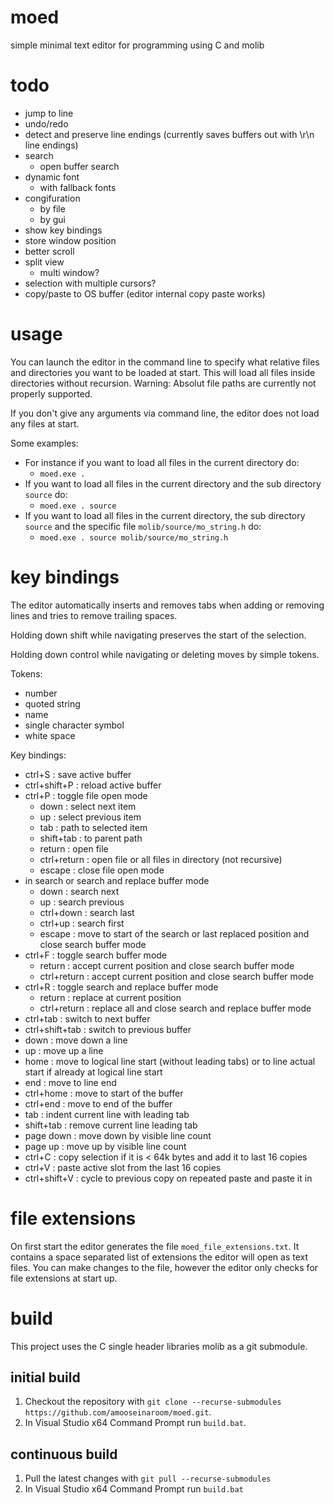 # moed
simple minimal text editor for programming using C and molib

# todo

- jump to line
- undo/redo
- detect and preserve line endings (currently saves buffers out with \r\n line endings)
- search
  - open buffer search
- dynamic font
  - with fallback fonts
- congifuration
  - by file
  - by gui
- show key bindings
- store window position
- better scroll
- split view
  - multi window?
- selection with multiple cursors?
- copy/paste to OS buffer (editor internal copy paste works)

# usage

You can launch the editor in the command line to specify what relative files and directories you want to be loaded at start.
This will load all files inside directories without recursion.
Warning: Absolut file paths are currently not properly supported.

If you don't give any arguments via command line, the editor does not load any files at start.

Some examples:
- For instance if you want to load all files in the current directory do:
    - `moed.exe .`
- If you want to load all files in the current directory and the sub directory `source` do:
    - `moed.exe . source`
- If you want to load all files in the current directory, the sub directory `source` and the specific file `molib/source/mo_string.h` do:
    - `moed.exe . source molib/source/mo_string.h`

# key bindings

The editor automatically inserts and removes tabs when adding or removing lines and tries to remove trailing spaces.

Holding down shift while navigating preserves the start of the selection.

Holding down control while navigating or deleting moves by simple tokens.

Tokens:
  - number
  - quoted string
  - name
  - single character symbol
  - white space

Key bindings:
- ctrl+S : save active buffer
- ctrl+shift+P : reload active buffer
- ctrl+P : toggle file open mode
  - down : select next item
  - up : select previous item
  - tab : path to selected item
  - shift+tab : to parent path
  - return : open file
  - ctrl+return : open file or all files in directory (not recursive)
  - escape : close file open mode
- in search or search and replace buffer mode
  - down : search next
  - up : search previous
  - ctrl+down : search last
  - ctrl+up : search first
  - escape : move to start of the search or last replaced position and close search buffer mode
- ctrl+F : toggle search buffer mode
  - return : accept current position and close search buffer mode
  - ctrl+return : accept current position and close search buffer mode
- ctrl+R : toggle search and replace buffer mode
  - return : replace at current position
  - ctrl+return : replace all and close search and replace buffer mode
- ctrl+tab : switch to next buffer
- ctrl+shift+tab : switch to previous buffer
- down : move down a line
- up : move up a line
- home : move to logical line start (without leading tabs) or to line actual start if already at logical line start
- end : move to line end
- ctrl+home : move to start of the buffer
- ctrl+end : move to end of the buffer
- tab : indent current line with leading tab
- shift+tab : remove current line leading tab
- page down : move down by visible line count
- page up : move up by visible line count
- ctrl+C : copy selection if it is < 64k bytes and add it to last 16 copies
- ctrl+V : paste active slot from the last 16 copies
- ctrl+shift+V : cycle to previous copy on repeated paste and paste it in

# file extensions

On first start the editor generates the file `moed_file_extensions.txt`.
It contains a space separated list of extensions the editor will open as text files.
You can make changes to the file, however the editor only checks for file extensions at start up.

# build

This project uses the C single header libraries molib as a git submodule.

## initial build

1. Checkout the repository with `git clone --recurse-submodules https://github.com/amooseinaroom/moed.git`.
2. In Visual Studio x64 Command Prompt run `build.bat`.

## continuous build

1. Pull the latest changes with `git pull --recurse-submodules`
2. In Visual Studio x64 Command Prompt run `build.bat`
